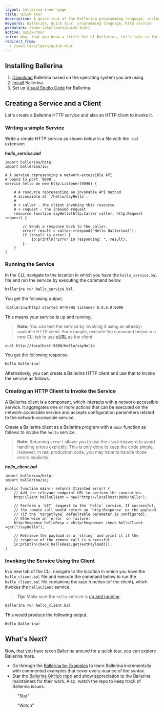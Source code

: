 ```yaml
---
layout: ballerina-inner-page
title: Quick Tour
description: A quick tour of the Ballerina programming language, including writing, running and invoking an HTTP service and using a client to interact with a service.
keywords: ballerina, quick tour, programming language, http service
permalink: /swan-lake/learn/quick-tour/
active: quick-tour
intro: Now, that you know a little bit of Ballerina, let's take it for a spin!
redirect_from:
  - /swan-lake/learn/quick-tour
---
```


## Installing Ballerina

1. [Download](/downloads) Ballerina based on the operating system you are using. 
1. [Install](/swan-lake/learn/installing-ballerina) Ballerina. 
1. Set up [Visual Studio Code](/swan-lake/learn/tools-ides/vscode-plugin) for Ballerina.

## Creating a Service and a Client 

Let's create a Ballerina HTTP service and also an HTTP client to invoke it.

### Writing a simple Service

Write a simple HTTP service as shown below in a file with the `.bal` extension.

***hello_service.bal***
```ballerina
import ballerina/http;
import ballerina/io;

# A service representing a network-accessible API
# bound to port `9090`.
service hello on new http:Listener(9090) {

    # A resource representing an invokable API method
    # accessible at `/hello/sayHello`.
    #
    # + caller - the client invoking this resource
    # + request - the inbound request
    resource function sayHello(http:Caller caller, http:Request request) {

        // Sends a response back to the caller.
        error? result = caller->respond("Hello Ballerina!");
        if (result is error) {
            io:println("Error in responding: ", result);
        }
    }
}
```

### Running the Service

In the CLI, navigate to the location in which you have the `hello_service.bal` file and run the service by executing the command below.

```bash
ballerina run hello_service.bal
```

You get the following output.

```bash
[ballerina/http] started HTTP/WS listener 0.0.0.0:9090
```

This means your service is up and running. 

> **Note:** You can test the service by invoking it using an already-available HTTP client. For example, execute the command below in a new CLI tab to use [cURL](https://curl.haxx.se/download.html) as the client.

```bash
curl http://localhost:9090/hello/sayHello
```

You get the following response.

```bash
Hello Ballerina!
```

Alternatively, you can create a Ballerina HTTP client and use that to invoke the service as follows.

### Creating an HTTP Client to Invoke the Service

A Ballerina client is a component, which interacts with a network-accessible service. It aggregates one or more actions that can be executed on the network-accessible service and accepts configuration parameters related to the network-accessible service.

Create a Ballerina client as a Ballerina program with a `main` function as follows to invoke the `hello` service.   

> **Note**: Returning `error?` allows you to use the `check` keyword to avoid handling errors explicitly. This is only done to keep the code simple. However, in real production code, you may have to handle those errors explicitly.

***hello_client.bal***
```ballerina
import ballerina/http;
import ballerina/io;

public function main() returns @tainted error? {
    // Add the relevant endpoint URL to perform the invocation.
    http:Client helloClient = new("http://localhost:9090/hello");

    // Perform a `GET` request to the `hello` service. If successful, 
    // the remote call would return an `http:Response` or the payload 
    // (if the `targetType` defaultable parameter is configured).
    // Otherwise an `error` on failure.
    http:Response helloResp = <http:Response> check helloClient->get("/sayHello");

    // Retrieve the payload as a `string` and print it if the 
    // response of the remote call is successful.
    io:println(check helloResp.getTextPayload());
}
```

### Invoking the Service Using the Client 

In a new tab of the CLI, navigate to the location in which you have the `hello_client.bal` file and execute the command below to run the `hello_client.bal` file containing the `main` function (of the client), which invokes the `helloClient` service.

> **Tip:** Make sure the `hello` service is [up and running](#running-the-ballerina-service).

```bash
ballerina run hello_client.bal
```

This would produce the following output.


```bash
Hello Ballerina!
```

## What's Next?

Now, that you have taken Ballerina around for a quick tour, you can explore Ballerina more.

* Go through the [Ballerina by Examples](/swan-lake/learn/by-example) to learn Ballerina incrementally with commented examples that cover every nuance of the syntax.
* Star the [Ballerina GitHub repo](https://github.com/ballerina-platform/ballerina-lang) and show appreciation to the Ballerina maintainers for their work. Also, watch the repo to keep track of Ballerina issues.
<div class="cGitButtonContainer"><p data-button="iGitStarText">"Star"</p><p data-button="iGitWatchText">"Watch"</p></div>

<style> #tree-expand-all , #tree-collapse-all, .cTocElements {display:none;} .cGitButtonContainer {padding-left: 40px;} </style>
